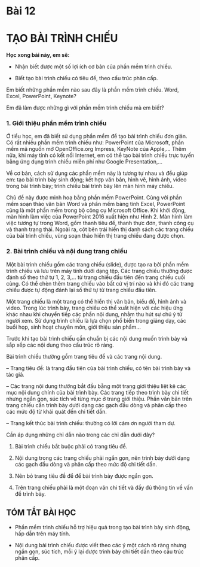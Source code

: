 # Bài 12

# TẠO BÀI TRÌNH CHIẾU

**Học xong bài này, em sẽ:**

* Nhận biết được một số lợi ích cơ bản của phần mềm trình chiếu.

* Biết tạo bài trình chiếu có tiêu đề, theo cấu trúc phân cấp.


Em biết những phần mềm nào sau đây là phần mềm trình chiếu. Word, Excel, PowerPoint, Keynote?

Em đã làm được những gì với phần mềm trình chiếu mà em biết?

### 1. Giới thiệu phần mềm trình chiếu

Ở tiểu học, em đã biết sử dụng phần mềm để tạo bài trình chiếu đơn giản. Có rất nhiều phần mềm trình chiếu như: PowerPoint của Microsoft, phần mềm mã nguồn mở OpenOffice.org Impress, KeyNote của Apple,... Thêm nữa, khi máy tính có kết nối Internet, em có thể tạo bài trình chiếu trực tuyến bằng ứng dụng trình chiếu miễn phí như Google Presentation,...

Về cơ bản, cách sử dụng các phần mềm này là tương tự nhau và đều giúp em: tạo bài trình bày sinh động; kết hợp văn bản, hình vẽ, hình ảnh, video trong bài trình bày; trình chiếu bài trình bày lên màn hình máy chiếu.

Chủ đề này được minh hoạ bằng phần mềm PowerPoint. Cùng với phần mềm soạn thảo văn bản Word và phần mềm bảng tính Excel, PowerPoint cũng là một phần mềm trong bộ công cụ Microsoft Office. Khi khởi động, màn hình làm việc của PowerPoint 2016 xuất hiện như Hình 2. Màn hình làm việc tương tự trong Word, gồm thanh tiêu đề, thanh thực đơn, thanh công cụ và thanh trạng thái. Ngoài ra, cột bên trái hiển thị danh sách các trang chiếu của bài trình chiếu, vùng soạn thảo hiển thị trang chiếu đang được chọn.

### 2. Bài trình chiếu và nội dung trang chiếu

Một bài trình chiếu gồm các trang chiếu (slide), được tạo ra bởi phần mềm trình chiếu và lưu trên máy tính dưới dạng tệp. Các trang chiếu thường được đánh số theo thứ tự 1, 2, 3,... từ trang chiếu đầu tiên đến trang chiếu cuối cùng. Có thể chèn thêm trang chiếu vào bất cứ vị trí nào và khi đó các trang chiếu được tự động đánh lại số thứ tự từ trang chiếu đầu tiên.

Một trang chiếu là một trang có thể hiển thị văn bản, biểu đồ, hình ảnh và video. Trong lúc trình bày, trang chiếu có thể xuất hiện với các hiệu ứng khác nhau khi chuyển tiếp các phần nội dung, nhằm thu hút sự chú ý từ người xem. Sử dụng trình chiếu là lựa chọn phổ biến trong giảng dạy, các buổi họp, sinh hoạt chuyên môn, giới thiệu sản phẩm...

Trước khi tạo bài trình chiếu cần chuẩn bị các nội dung muốn trình bày và sắp xếp các nội dung theo cấu trúc rõ ràng.

Bài trình chiếu thường gồm trang tiêu đề và các trang nội dung.

– Trang tiêu đề: là trang đầu tiên của bài trình chiếu, có tên bài trình bày và tác giả.

– Các trang nội dung thường bắt đầu bằng một trang giới thiệu liệt kê các mục nội dung chính của bài trình bày. Các trang tiếp theo trình bày chi tiết nhưng ngắn gọn, súc tích về từng mục ở trang giới thiệu. Phần văn bản trên trang chiếu cần trình bày dưới dạng các gạch đầu dòng và phân cấp theo các mức độ từ khái quát đến chi tiết dần.

– Trang kết thúc bài trình chiếu: thường có lời cảm ơn người tham dự.

Cần áp dụng những chỉ dẫn nào trong các chỉ dẫn dưới đây?
1) Bài trình chiếu bắt buộc phải có trang tiêu đề.

2) Nội dung trong các trang chiếu phải ngắn gọn, nên trình bày dưới dạng các gạch đầu dòng và phân cấp theo mức độ chi tiết dần.

3) Nên bỏ trang tiêu đề để để bài trình bày được ngắn gọn.

4) Trên trang chiếu phải là một đoạn văn chi tiết và đầy đủ thông tin về vấn đề trình bày.

## TÓM TẮT BÀI HỌC

* Phần mềm trình chiếu hỗ trợ hiệu quả trong tạo bài trình bày sinh động, hấp dẫn trên máy tính.

* Nội dung bài trình chiếu được viết theo các ý một cách rõ ràng nhưng ngắn gọn, súc tích, mỗi ý lại được trình bày chi tiết dần theo cấu trúc phân cấp.
